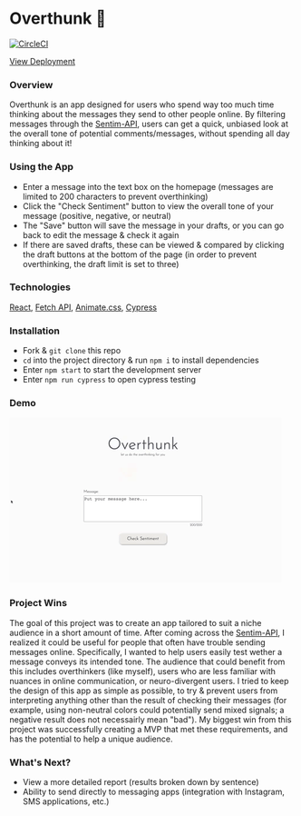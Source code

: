 # Overthunk 🧐 

[![CircleCI](https://circleci.com/gh/mistercanderson/overthunk/tree/main.svg?style=shield)](https://circleci.com/gh/mistercanderson/overthunk/tree/circleci-editor%2Fmain)

[View Deployment](https://overthunk.herokuapp.com/)

### Overview

Overthunk is an app designed for users who spend way too much time thinking about the messages they send to other people online. By filtering messages through the [Sentim-API](https://sentim-api.herokuapp.com/), users can get a quick, unbiased look at the overall tone of potential comments/messages, without spending all day thinking about it!

### Using the App

- Enter a message into the text box on the homepage (messages are limited to 200 characters to prevent overthinking)
- Click the "Check Sentiment" button to view the overall tone of your message (positive, negative, or neutral)
- The "Save" button will save the message in your drafts, or you can go back to edit the message & check it again
- If there are saved drafts, these can be viewed & compared by clicking the draft buttons at the bottom of the page (in order to prevent overthinking, the draft limit is set to three)

### Technologies

[React](https://reactjs.org/), [Fetch API](https://developer.mozilla.org/en-US/docs/Web/API/Fetch_API), [Animate.css](https://animate.style/), [Cypress](https://docs.cypress.io/guides/overview/why-cypress)

### Installation

- Fork & `git clone` this repo
- `cd` into the project directory & run `npm i` to install dependencies
- Enter `npm start` to start the development server
- Enter `npm run cypress` to open cypress testing

### Demo

![Overthunk Demo](./overthunk_demo.gif)

### Project Wins

The goal of this project was to create an app tailored to suit a niche audience in a short amount of time. After coming across the [Sentim-API](https://sentim-api.herokuapp.com/), I realized it could be useful for people that often have trouble sending messages online. Specifically, I wanted to help users easily test wether a message conveys its intended tone. The audience that could benefit from this includes overthinkers (like myself), users who are less familiar with nuances in online communication, or neuro-divergent users. I tried to keep the design of this app as simple as possible, to try & prevent users from interpreting anything other than the result of checking their messages (for example, using non-neutral colors could potentially send mixed signals; a negative result does not necessairly mean "bad"). My biggest win from this project was successfully creating a MVP that met these requirements, and has the potential to help a unique audience.

### What's Next?

- View a more detailed report (results broken down by sentence)
- Ability to send directly to messaging apps (integration with Instagram, SMS applications, etc.)


